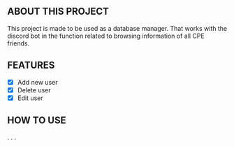 ## ABOUT THIS PROJECT

This project is made to be used as a database manager. That works with the discord bot in the function related to browsing information of all CPE friends.

## FEATURES

- [x] Add new user
- [x] Delete user
- [x] Edit user

## HOW TO USE

.
.
.
